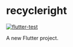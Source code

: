 # recycleright

[![flutter-test](https://github.com/RecycleRightCSE403/RecycleRight/actions/workflows/flutter_test.yaml/badge.svg)](https://github.com/RecycleRightCSE403/RecycleRight/actions/workflows/flutter_test.yaml)

A new Flutter project.